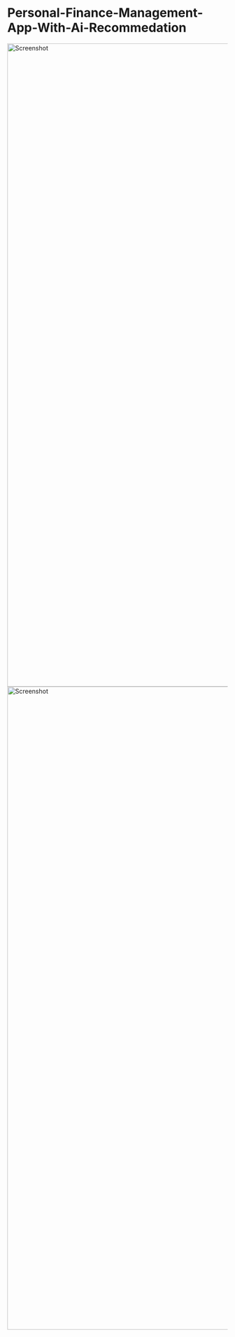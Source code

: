 # Personal-Finance-Management-App-With-Ai-Recommedation
 

<img width="1470" alt="Screenshot " src="https://github.com/user-attachments/assets/1bc50b85-b421-4122-8ba4-ae68b2b61432">

<img width="1470" alt="Screenshot " src="https://github.com/user-attachments/assets/0b510533-f6c9-4d9c-9839-eb11360739a6">
